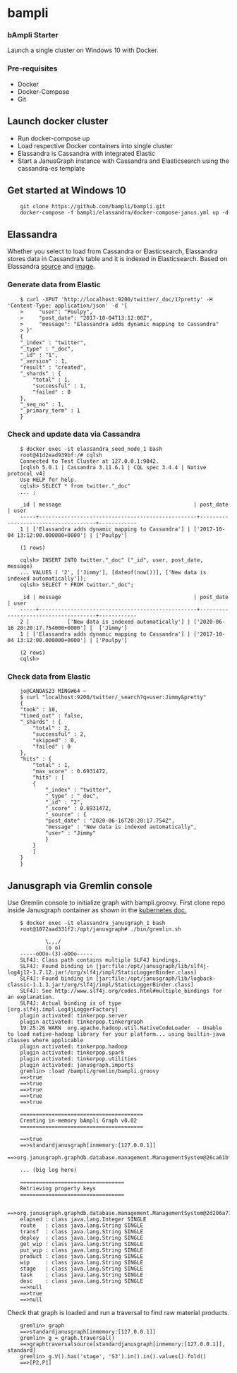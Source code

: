 # bampli
### bAmpli Starter 

Launch a single cluster on Windows 10 with Docker. 

### Pre-requisites

- Docker
- Docker-Compose
- Git

## Launch docker cluster

- Run docker-compose up
- Load respective Docker containers into single cluster
- Elassandra is Cassandra with integrated Elastic
- Start a JanusGraph instance with Cassandra and Elasticsearch using the cassandra-es template

## Get started at Windows 10

```console
    git clone https://github.com/bampli/bampli.git
    docker-compose -f bampli/elassandra/docker-compose-janus.yml up -d    
```

## Elassandra

Whether you select to load from Cassandra or Elasticsearch, Elassandra stores data in Cassandra’s table and it is indexed in Elasticsearch. Based on Elassandra [source](https://github.com/strapdata/elassandra) and [image](https://hub.docker.com/r/strapdata/elassandra).

### Generate data from Elastic

```console
    $ curl -XPUT 'http://localhost:9200/twitter/_doc/1?pretty' -H 'Content-Type: application/json' -d '{
    >     "user": "Poulpy",
    >     "post_date": "2017-10-04T13:12:00Z",
    >     "message": "Elassandra adds dynamic mapping to Cassandra"
    > }'
    {
    "_index" : "twitter",
    "_type" : "_doc",
    "_id" : "1",
    "_version" : 1,
    "result" : "created",
    "_shards" : {
        "total" : 1,
        "successful" : 1,
        "failed" : 0
    },
    "_seq_no" : 1,
    "_primary_term" : 1
    }
```

### Check and update data via Cassandra

```console
    $ docker exec -it elassandra_seed_node_1 bash
    root@41d2ead939bf:/# cqlsh
    Connected to Test Cluster at 127.0.0.1:9042.
    [cqlsh 5.0.1 | Cassandra 3.11.6.1 | CQL spec 3.4.4 | Native protocol v4]
    Use HELP for help.
    cqlsh> SELECT * from twitter."_doc"
    ... ;

    _id | message                                          | post_date                           | user
    -----+--------------------------------------------------+-------------------------------------+------------
    1 | ['Elassandra adds dynamic mapping to Cassandra'] | ['2017-10-04 13:12:00.000000+0000'] | ['Poulpy']

    (1 rows)

    cqlsh> INSERT INTO twitter."_doc" ("_id", user, post_date, message)
    ... VALUES ( '2', ['Jimmy'], [dateof(now())], ['New data is indexed automatically']);
    cqlsh> SELECT * FROM twitter."_doc";

    _id | message                                          | post_date                           | user
    -----+--------------------------------------------------+-------------------------------------+------------
    2 |            ['New data is indexed automatically'] | ['2020-06-16 20:20:17.754000+0000'] |  ['Jimmy']
    1 | ['Elassandra adds dynamic mapping to Cassandra'] | ['2017-10-04 13:12:00.000000+0000'] | ['Poulpy']

    (2 rows)
    cqlsh>
```

### Check data from Elastic

```console
    jo@CANOAS23 MINGW64 ~
    $ curl "localhost:9200/twitter/_search?q=user:Jimmy&pretty"
    {
    "took" : 10,
    "timed_out" : false,
    "_shards" : {
        "total" : 2,
        "successful" : 2,
        "skipped" : 0,
        "failed" : 0
    },
    "hits" : {
        "total" : 1,
        "max_score" : 0.6931472,
        "hits" : [
        {
            "_index" : "twitter",
            "_type" : "_doc",
            "_id" : "2",
            "_score" : 0.6931472,
            "_source" : {
            "post_date" : "2020-06-16T20:20:17.754Z",
            "message" : "New data is indexed automatically",
            "user" : "Jimmy"
            }
        }
        ]
    }
    }
```
## Janusgraph via Gremlin console

Use Gremlin console to initialize graph with bampli.groovy. First clone repo inside Janusgraph container as shown in the [kubernetes doc.](./kubernetes.md)

```console
    $ docker exec -it elassandra_janusgraph_1 bash
    root@1072aad331f2:/opt/janusgraph# ./bin/gremlin.sh

            \,,,/
            (o o)
    -----oOOo-(3)-oOOo-----
    SLF4J: Class path contains multiple SLF4J bindings.
    SLF4J: Found binding in [jar:file:/opt/janusgraph/lib/slf4j-log4j12-1.7.12.jar!/org/slf4j/impl/StaticLoggerBinder.class]
    SLF4J: Found binding in [jar:file:/opt/janusgraph/lib/logback-classic-1.1.3.jar!/org/slf4j/impl/StaticLoggerBinder.class]
    SLF4J: See http://www.slf4j.org/codes.html#multiple_bindings for an explanation.
    SLF4J: Actual binding is of type [org.slf4j.impl.Log4jLoggerFactory]
    plugin activated: tinkerpop.server
    plugin activated: tinkerpop.tinkergraph
    19:25:26 WARN  org.apache.hadoop.util.NativeCodeLoader  - Unable to load native-hadoop library for your platform... using builtin-java classes where applicable
    plugin activated: tinkerpop.hadoop
    plugin activated: tinkerpop.spark
    plugin activated: tinkerpop.utilities
    plugin activated: janusgraph.imports
    gremlin> :load /bampli/gremlin/bampli.groovy
    ==>true
    ==>true
    ==>true
    ==>true
    ==>true

    =======================================
    Creating in-memory bAmpli Graph v0.02
    =======================================

    ==>true
    ==>standardjanusgraph[inmemory:[127.0.0.1]]
    ==>org.janusgraph.graphdb.database.management.ManagementSystem@26ca61bf

    ... (big log here)

    =================================
    Retrieving property keys
    =================================

    ==>org.janusgraph.graphdb.database.management.ManagementSystem@2d206a71
    elapsed : class java.lang.Integer SINGLE
    route   : class java.lang.String SINGLE
    transf  : class java.lang.String SINGLE
    deploy  : class java.lang.String SINGLE
    get_wip : class java.lang.String SINGLE
    put_wip : class java.lang.String SINGLE
    product : class java.lang.String SINGLE
    wip     : class java.lang.String SINGLE
    stage   : class java.lang.String SINGLE
    task    : class java.lang.String SINGLE
    desc    : class java.lang.String SINGLE
    ==>null
    ==>true
    ==>null
```

Check that graph is loaded and run a traversal to find raw material products.

```console
    gremlin> graph
    ==>standardjanusgraph[inmemory:[127.0.0.1]]
    gremlin> g = graph.traversal()
    ==>graphtraversalsource[standardjanusgraph[inmemory:[127.0.0.1]], standard]
    gremlin> g.V().has('stage', 'S3').in().in().values().fold()
    ==>[P2,P1]
```
